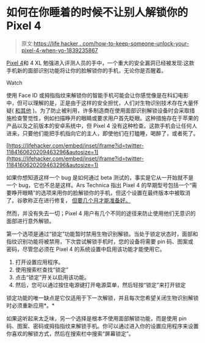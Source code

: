# 如何在你睡着的时候不让别人解锁你的 Pixel 4

> 原文:[https://life hacker . com/how-to-keep-someone-unlock-your-pixel-4-when-yo-1839235867](https://lifehacker.com/how-to-keep-someone-from-unlocking-your-pixel-4-when-yo-1839235867)

[Pixel 4](https://lifehacker.com/how-the-leaked-pixel-4-stacks-up-against-other-smartpho-1838782478)和 4 XL 勉强进入评测人员的手中，一个重大的安全漏洞已经被发现:这款手机新的面部识别功能将让你的脸解锁你的手机，无论你是否醒着。

Watch

使用 Face ID 或拇指指纹来解锁你的智能手机可能会让你感觉像是在科幻电影中，但可以理解的是，正是由于这样的安全担忧，人们对生物识别技术存在大量怀疑( [和其他](https://lifehacker.com/the-samsung-galaxy-s10s-fingerprint-lock-isnt-very-safe-1839133478) )。为了防止被利用，许多制造商在使用面部识别解锁设备时会采取措施检查警觉性，例如扫描睁开的眼睛或要求用户首先眨眼。这种措施存在于苹果的产品以及之前版本的安卓系统中，但 Pixel 4 没有这种检查。这款手机会让任何人进来，只要他们能把手机指向它的主人，即使他们在打瞌睡，喝醉了，或者死了。

 [https://lifehacker.com/embed/inset/iframe?id=twitter-1184160620209463296&autosize=1](https://lifehacker.com/embed/inset/iframe?id=twitter-1184160620209463296&autosize=1) 

如果你想知道这样一个 bug 是如何通过 beta 测试的，事实是它从一开始就不是一个 bug，它也不总是这样。Ars Technica 指出 Pixel 4 的早期型号包括一个“需要睁开眼睛”的选项来用你的脸解锁你的手机，但这个设置在最终版本中被取消了。谷歌称正在进行修复， [但要几个月才能准备好。](https://gizmodo.com/google-says-it-will-fix-pixel-4s-face-unlock-fail-in-th-1839225103)

然而，并没有失去一切；Pixel 4 用户有几个不同的途径来防止使用他们无意识的面部进行意外解锁。

第一个选项是通过“锁定”功能暂时禁用生物识别解锁。当处于锁定状态时，面部和指纹识别功能将被禁用，下次尝试解锁手机时，您的设备将需要 pin 码、图案或密码，尽管您必须在 Pixel 4 的系统设置中启用该功能才能使用它。

1.  打开设置应用程序。
2.  使用搜索栏查找“锁定”
3.  点击“锁定”开关以启用该功能。
4.  然后，您可以通过按住电源键打开电源菜单，然后轻按“锁定”来打开锁定

锁定功能的唯一缺点是它仅适用于下一次解锁，并且每次您希望关闭生物识别解锁时必须重新应用*。*

如果这听起来太乏味，另一个选择是根本不使用面部解锁功能，而是使用 pin 码、图案、密码或拇指指纹来解锁手机。你可以通过进入你的设置应用程序来设置你喜欢的解锁方式，然后在搜索栏中搜索“屏幕锁定”。